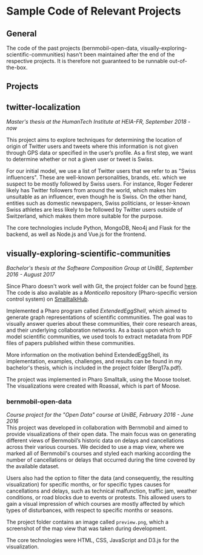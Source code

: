 # Sample Code of Relevant Projects
## General
The code of the past projects (bernmobil-open-data, visually-exploring-scientific-communities) hasn't been maintained after the end of the respective projects. It is therefore not guaranteed to be runnable out-of-the-box.

## Projects
## twitter-localization
_Master's thesis at the HumanTech Institute at HEIA-FR, September 2018 - now_

This project aims to explore techniques for determining the location of origin of Twitter users and tweets where this information is not given through GPS data or specified in the user’s profile. As a first step, we want to determine whether or not a given user or tweet is Swiss.

For our initial model, we use a list of Twitter users that we refer to as "Swiss influencers". These are well-known personalities, brands, etc. which we suspect to be mostly followed by Swiss users. For instance, Roger Federer likely has Twitter followers from around the world, which makes him unsuitable as an influencer, even though he is Swiss. On the other hand, entities such as domestic newspapers, Swiss politicians, or lesser-known Swiss athletes are less likely to be followed by Twitter users outside of Switzerland, which makes them more suitable for the purpose.

The core technologies include Python, MongoDB, Neo4j and Flask for the backend, as well as Node.js and Vue.js for the frontend.

## visually-exploring-scientific-communities
_Bachelor's thesis at the Software Composition Group at UniBE, September 2016 - August 2017_

Since Pharo doesn't work well with Git, the project folder can be found [here](https://1drv.ms/f/s!AnAsJI7izZ1QhIpXNJTIZ7TfvPehBw). The code is also available as a _Monticello_ repository (Pharo-specific version control system) on [SmalltalkHub](http://smalltalkhub.com/#!/~SilasBerger/ExtendedEggShell/).

Implemented a Pharo program called _ExtendedEggShell_, which aimed to generate graph representations of scientific communities. The goal was to visually answer queries about these communities, their core research areas, and their underlying collaboration networks. As a basis upon which to model scientific communities, we used tools to extract metadata from PDF files of papers published within these communities.

More information on the motivation behind ExtendedEggShell, its implementation, examples, challenges, and results can be found in my bachelor's thesis, which is included in the project folder (Berg17a.pdf).

The project was implemented in Pharo Smalltalk, using the Moose toolset. The visualizations were created with Roassal, which is part of Moose.

### bernmobil-open-data
_Course project for the "Open Data" course at UniBE, February 2016 - June 2016_<br>
This project was developed in collaboration with Bernmobil and aimed to provide visualizations of their open data. The main focus was on generating different views of Bernmobil’s historic data on delays and cancellations across their various courses. We decided to use a map view, where we marked all of Bernmobil's courses and styled each marking according the number of cancellations or delays that occurred during the time covered by the available dataset.

Users also had the option to filter the data (and consequently, the resulting visualization) for specific months, or for specific types causes for cancellations and delays, such as technical malfunction, traffic jam, weather conditions, or road blocks due to events or protests. This allowed users to gain a visual impression of which courses are mostly affected by which types of disturbances, with respect to specific months or seasons.

The project folder contains an image called `preview.png`, which a screenshot of the map view that was taken during development.

The core technologies were HTML, CSS, JavaScript and D3.js for the visualization.

